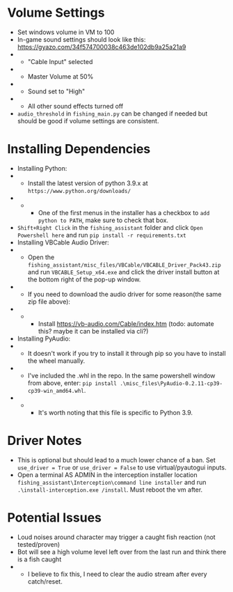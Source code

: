 # Volume Settings
*  Set windows volume in VM to 100
*  In-game sound settings should look like this: https://gyazo.com/34f574700038c463de102db9a25a21a9
* *  "Cable Input" selected
* *  Master Volume at 50%
* *  Sound set to "High"
* *  All other sound effects turned off
* `audio_threshold` in `fishing_main.py` can be changed if needed but should be good if volume settings are consistent.

# Installing Dependencies
* Installing Python:
* * Install the latest version of python 3.9.x at `https://www.python.org/downloads/`
* * * One of the first menus in the installer has a checkbox to `add python to PATH`, make sure to check that box.
* `Shift+Right Click` in the `fishing_assistant` folder and click `Open Powershell here` and run `pip install -r requirements.txt`
* Installing VBCable Audio Driver:
* * Open the `fishing_assistant/misc_files/VBCable/VBCABLE_Driver_Pack43.zip` and run `VBCABLE_Setup_x64.exe` and click the driver install button at the bottom right of the pop-up window.
* * If you need to download the audio driver for some reason(the same zip file above):
* * * Install https://vb-audio.com/Cable/index.htm (todo: automate this? maybe it can be installed via cli?)
* Installing PyAudio:
* * It doesn't work if you try to install it through pip so you have to install the wheel manually.
* * I've included the .whl in the repo. In the same powershell window from above, enter: `pip install .\misc_files\PyAudio-0.2.11-cp39-cp39-win_amd64.whl`.
* * * It's worth noting that this file is specific to Python 3.9.


# Driver Notes
*  This is optional but should lead to a much lower chance of a ban. Set `use_driver = True` or `use_driver = False` to use virtual/pyautogui inputs.
*  Open a terminal AS ADMIN in the interception installer location `fishing_assistant\Interception\command line installer` and run `.\install-interception.exe /install`. Must reboot the vm after.

# Potential Issues
* Loud noises around character may trigger a caught fish reaction (not tested/proven)
* Bot will see a high volume level left over from the last run and think there is a fish caught
* * I believe to fix this, I need to clear the audio stream after every catch/reset.
